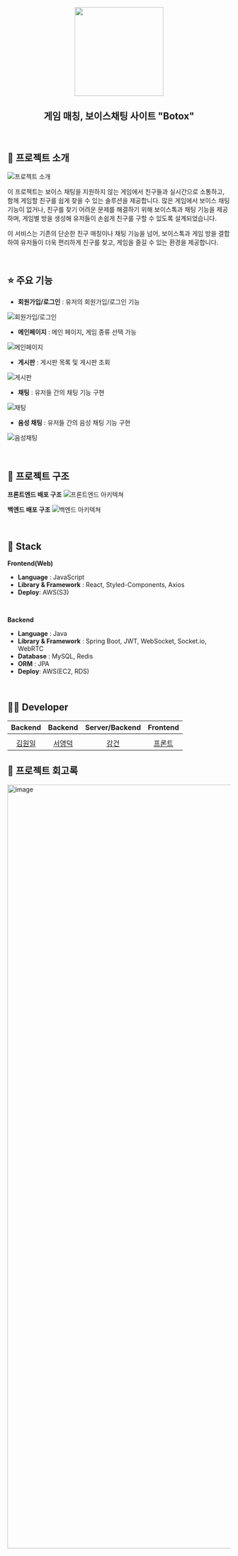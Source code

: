 <p align="middle" >
  <img width="200px;" src="https://github.com/user-attachments/assets/127e9c2b-d907-44ac-b2ee-70fc43c3ebf1"/>
</p>
<h2 align="middle">게임 매칭, 보이스채팅 사이트 "Botox"</h2>


<br>

## 📝 프로젝트 소개 
![프로젝트 소개](https://github.com/user-attachments/assets/8809a73b-c62c-4f84-9d2e-14f53eced911)

이 프로젝트는 보이스 채팅을 지원하지 않는 게임에서 친구들과 실시간으로 소통하고, 함께 게임할 친구를 쉽게 찾을 수 있는 솔루션을 제공합니다. 
많은 게임에서 보이스 채팅 기능이 없거나, 친구를 찾기 어려운 문제를 해결하기 위해 보이스톡과 채팅 기능을 제공하며, 게임별 방을 생성해 유저들이 손쉽게 친구를 구할 수 있도록 설계되었습니다.

이 서비스는 기존의 단순한 친구 매칭이나 채팅 기능을 넘어, 보이스톡과 게임 방을 결합하여 유저들이 더욱 편리하게 친구를 찾고, 게임을 즐길 수 있는 환경을 제공합니다.

<br/>

## ⭐ 주요 기능

- **회원가입/로그인** : 유저의 회원가입/로그인 기능

![회원가입/로그인](https://github.com/user-attachments/assets/8004ae50-e581-440d-8a23-3d2199b05974)

- **메인페이지** : 메인 페이지, 게임 종류 선택 가능

![메인페이지](https://github.com/user-attachments/assets/92fbf452-9bff-463b-bdbe-87345aa39348)

- **게시판** : 게시판 목록 및 게시판 조회

![게시판](https://github.com/user-attachments/assets/87bb72ee-cefc-4bcf-8ef6-66caea67ee9d)

- **채팅** : 유저들 간의 채팅 기능 구현

![채팅](https://github.com/user-attachments/assets/ff5388d6-c6f9-4c95-a75f-e65eb429f3de)

- **음성 채팅** : 유저들 간의 음성 채팅 기능 구현

![음성채팅](https://github.com/user-attachments/assets/793184ae-599d-4b4f-9fb4-9be5484b5c16)


<br/>

## 🔨 프로젝트 구조

**프론트엔드 배포 구조**
![프론트엔드 아키텍쳐](https://github.com/user-attachments/assets/b6f9f03f-eab7-414d-be8e-e5f7fa180e23)

**백엔드 배포 구조**
![백엔드 아키텍쳐](https://github.com/user-attachments/assets/0fe30985-c66f-464c-96ba-38213de3ad18)

<br/>

## 🔧 Stack

**Frontend(Web)**
- **Language** : JavaScript
- **Library & Framework** : React, Styled-Components, Axios
- **Deploy**: AWS(S3)
<br />

**Backend**
- **Language** : Java 
- **Library & Framework** : Spring Boot, JWT, WebSocket, Socket.io, WebRTC
- **Database** : MySQL, Redis
- **ORM** : JPA
- **Deploy**: AWS(EC2, RDS)
<br/>

## 🙋‍♂️ Developer

|                                          Backend                                           |                                         Backend                                          |                                         Server/Backend                                          |                                         Frontend                                         |             
| :----------------------------------------------------------------------------------------: | :--------------------------------------------------------------------------------------: | :--------------------------------------------------------------------------------------: | :-------------------------------------------------------------------------------------: | 
|  |  |  |  | 
|                            [김원일](https://github.com/wonilkim0517)                            |                           [서영덕](https://github.com/asdfg6548)                           |                          [강건](https://github.com/IWBNN)                          |                         [프론트](https://github.com/tigerlcw)                          |                           

## 📝 프로젝트 회고록
<img width="1720" alt="image" src="https://github.com/user-attachments/assets/3f9c56cd-9ef2-45ef-9777-a2ae26c1b112">
